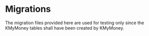 # Migrations

The migration files provided here are used for testing only since the KMyMoney tables shall have been created 
by KMyMoney.